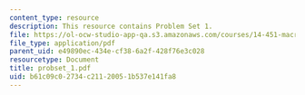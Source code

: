 ```yaml
---
content_type: resource
description: This resource contains Problem Set 1.
file: https://ol-ocw-studio-app-qa.s3.amazonaws.com/courses/14-451-macroeconomic-theory-i-spring-2007/b61c09c02734c21120051b537e141fa8_probset_1.pdf
file_type: application/pdf
parent_uid: e49890ec-434e-cf38-6a2f-428f76e3c028
resourcetype: Document
title: probset_1.pdf
uid: b61c09c0-2734-c211-2005-1b537e141fa8
---
```

